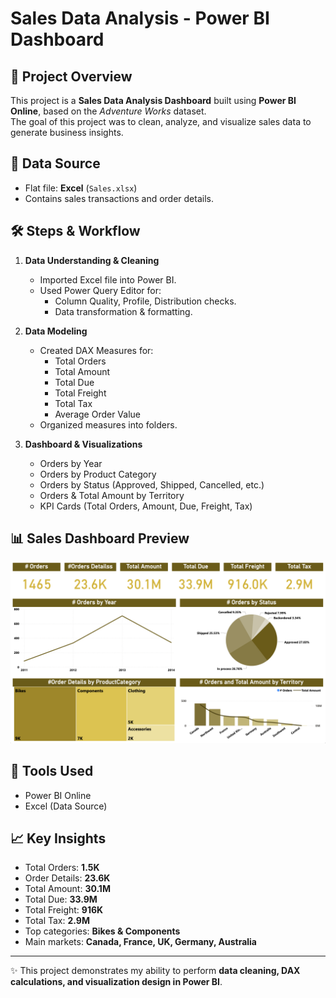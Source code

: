 # Sales Data Analysis - Power BI Dashboard

## 📌 Project Overview
This project is a **Sales Data Analysis Dashboard** built using **Power BI Online**, based on the *Adventure Works* dataset.  
The goal of this project was to clean, analyze, and visualize sales data to generate business insights.  

## 📂 Data Source
- Flat file: **Excel** (`Sales.xlsx`)
- Contains sales transactions and order details.

## 🛠️ Steps & Workflow
1. **Data Understanding & Cleaning**
   - Imported Excel file into Power BI.
   - Used Power Query Editor for:
     - Column Quality, Profile, Distribution checks.
     - Data transformation & formatting.

2. **Data Modeling**
   - Created DAX Measures for:
     - Total Orders
     - Total Amount
     - Total Due
     - Total Freight
     - Total Tax
     - Average Order Value
   - Organized measures into folders.

3. **Dashboard & Visualizations**
   - Orders by Year
   - Orders by Product Category
   - Orders by Status (Approved, Shipped, Cancelled, etc.)
   - Orders & Total Amount by Territory
   - KPI Cards (Total Orders, Amount, Due, Freight, Tax)

## 📊 Sales Dashboard Preview

![Dashboard Screenshot](screenshot.png)

## 🚀 Tools Used
- Power BI Online
- Excel (Data Source)

## 📈 Key Insights
- Total Orders: **1.5K**
- Order Details: **23.6K**
- Total Amount: **30.1M**
- Total Due: **33.9M**
- Total Freight: **916K**
- Total Tax: **2.9M**
- Top categories: **Bikes & Components**
- Main markets: **Canada, France, UK, Germany, Australia**

---
✨ This project demonstrates my ability to perform **data cleaning, DAX calculations, and visualization design in Power BI**.
